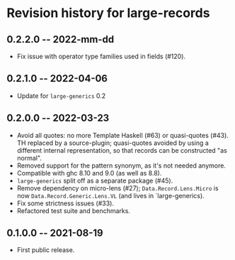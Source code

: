 # Revision history for large-records

## 0.2.2.0 -- 2022-mm-dd

* Fix issue with operator type families used in fields (#120).

## 0.2.1.0 -- 2022-04-06

* Update for `large-generics` 0.2

## 0.2.0.0 -- 2022-03-23 

* Avoid all quotes: no more Template Haskell (#63) or quasi-quotes (#43).
  TH replaced by a source-plugin; quasi-quotes avoided by using a different
  internal representation, so that records can be constructed "as normal".
* Removed support for the pattern synonym, as it's not needed anymore.
* Compatible with ghc 8.10 and 9.0 (as well as 8.8).
* `large-generics` split off as a separate package (#45).
* Remove dependency on micro-lens (#27);
  `Data.Record.Lens.Micro` is now `Data.Record.Generic.Lens.VL`
  (and lives in `large-generics).
* Fix some strictness issues (#33).
* Refactored test suite and benchmarks.

## 0.1.0.0 -- 2021-08-19

* First public release.
